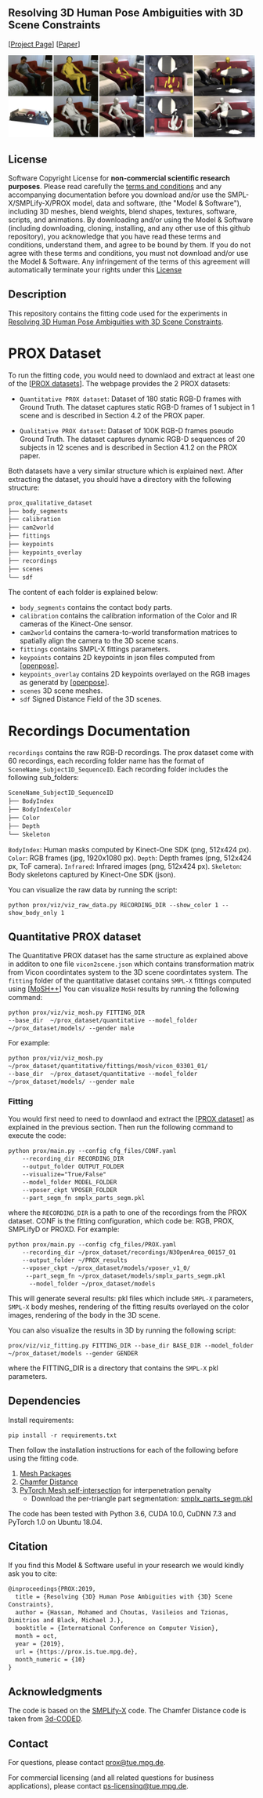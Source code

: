 ## Resolving 3D Human Pose Ambiguities with 3D Scene Constraints

[[Project Page](https://prox.is.tue.mpg.de/)]
[[Paper](https://ps.is.tuebingen.mpg.de/uploads_file/attachment/attachment/530/ICCV_2019___PROX.pdf)]

![PROX Examples](./images/teaser.jpg)

## License

Software Copyright License for **non-commercial scientific research purposes**.
Please read carefully the [terms and conditions](./LICENSE) and any accompanying documentation before you download and/or
use the SMPL-X/SMPLify-X/PROX model, data and software, (the "Model & Software"), including 3D meshes, blend weights,
blend shapes, textures, software, scripts, and animations. By downloading and/or using the Model & Software (including
downloading, cloning, installing, and any other use of this github repository), you acknowledge that you have read these
terms and conditions, understand them, and agree to be bound by them. If you do not agree with these terms and conditions,
you must not download and/or use the Model & Software. Any infringement of the terms of this agreement will automatically
terminate your rights under this [License](./LICENSE)

## Description

This repository contains the fitting code used for the experiments in [ Resolving 3D Human Pose Ambiguities with 3D Scene Constraints](https://prox.is.tue.mpg.de).

# PROX Dataset
To run the fitting code, you would need to downlaod and extract at least one of the [[PROX datasets](https://prox.is.tue.mpg.de/)]. The webpage provides the 2 PROX datasets:
- `Quantitative PROX dataset`: Dataset of 180 static RGB-D frames with Ground Truth.
The dataset captures static RGB-D frames of 1 subject in 1 scene and is described in Section 4.2 of the PROX paper.

- `Qualitative PROX dataset`: Dataset of 100K RGB-D frames pseudo Ground Truth.
The dataset captures dynamic RGB-D sequences of 20 subjects in 12 scenes and is described in Section 4.1.2 on the PROX paper.

Both datasets have a very similar structure which is explained next. After extracting the dataset, you should have a directory with the following structure:
```bash
prox_qualitative_dataset
├── body_segments
├── calibration
├── cam2world
├── fittings
├── keypoints
├── keypoints_overlay
├── recordings
├── scenes
└── sdf
```
The content of each folder is explained below:
- `body_segments` contains the contact body parts.
- `calibration` contains the calibration information of the Color and IR cameras of the Kinect-One sensor.
- `cam2world` contains the camera-to-world transformation matrices to spatially align the camera to the 3D scene scans.
- `fittings` contains SMPL-X fittings parameters.
- `keypoints` contains 2D keypoints in json files computed from [[openpose](https://github.com/CMU-Perceptual-Computing-Lab/openpose)].
- `keypoints_overlay` contains 2D keypoints overlayed on the RGB images as generatd by [[openpose](https://github.com/CMU-Perceptual-Computing-Lab/openpose)].
- `scenes` 3D scene meshes.
- `sdf` Signed Distance Field of the 3D scenes.
# Recordings Documentation
`recordings` contains the raw RGB-D recordings. The prox dataset come with 60 recordings, each recording folder name has the format of `SceneName_SubjectID_SequenceID`.
Each recording folder includes the following sub_folders:
```bash
SceneName_SubjectID_SequenceID
├── BodyIndex
├── BodyIndexColor
├── Color
├── Depth
└── Skeleton
```
`BodyIndex`: Human masks computed by Kinect-One SDK (png, 512x424 px).
`Color`: RGB frames (jpg, 1920x1080 px).
`Depth`: Depth frames (png, 512x424 px, ToF camera).
`Infrared`: Infrared images (png, 512x424 px).
`Skeleton`: Body skeletons captured by Kinect-One SDK (json).

You can visualize the raw data by running the script:
```Shell
python prox/viz/viz_raw_data.py RECORDING_DIR --show_color 1 --show_body_only 1
```
## Quantitative PROX dataset
The Quantitative PROX dataset has the same structure as explained above in additon to one file `vicon2scene.json`  which contains transformation matrix
 from Vicon coordintates system to the 3D scene coordintates system. The `fitting` folder of the quantitative dataset contains `SMPL-X` fittings computed using
 [[MoSH++](https://amass.is.tue.mpg.de/)]
You can visualize `MoSH` results by running the following command:
```Shell
python prox/viz/viz_mosh.py FITTING_DIR
--base_dir  ~/prox_dataset/quantitative --model_folder ~/prox_dataset/models/ --gender male
```
For example:
```Shell
python prox/viz/viz_mosh.py ~/prox_dataset/quantitative/fittings/mosh/vicon_03301_01/
--base_dir  ~/prox_dataset/quantitative --model_folder ~/prox_dataset/models/ --gender male
```

### Fitting
You would first need to need to downlaod and extract the [[PROX dataset](https://prox.is.tue.mpg.de/)] as explained in the previous section. Then run the following command to execute the code:
```Shell
python prox/main.py --config cfg_files/CONF.yaml
    --recording_dir RECORDING_DIR
    --output_folder OUTPUT_FOLDER
    --visualize="True/False"
    --model_folder MODEL_FOLDER
    --vposer_ckpt VPOSER_FOLDER
    --part_segm_fn smplx_parts_segm.pkl
```
where the `RECORDING_DIR` is a path to one of the recordings from the PROX dataset. CONF is the fitting configuration, which code be: RGB, PROX, SMPLifyD or PROXD. For example:
```Shell
python prox/main.py --config cfg_files/PROX.yaml
    --recording_dir ~/prox_dataset/recordings/N3OpenArea_00157_01
    --output_folder ~/PROX_results
    --vposer_ckpt ~/prox_dataset/models/vposer_v1_0/
     --part_segm_fn ~/prox_dataset/models/smplx_parts_segm.pkl
      --model_folder ~/prox_dataset/models
```
This will generate several results: pkl files which include `SMPL-X` parameters, `SMPL-X` body meshes, rendering of the
fitting results overlayed on the color images, rendering of the body in the 3D scene.

You can also visualize the results in 3D by running the following script:
```Shell
prox/viz/viz_fitting.py FITTING_DIR --base_dir BASE_DIR --model_folder ~/prox_dataset/models --gender GENDER
```
where the FITTING_DIR is a directory that contains the `SMPL-X` pkl parameters.

## Dependencies
Install requirements:
```Shell
pip install -r requirements.txt
```
Then follow the installation instructions for each of the following before using the
fitting code.

1. [Mesh Packages](https://github.com/MPI-IS/mesh)
2. [Chamfer Distance](https://github.com/ThibaultGROUEIX/chamfer_pytorch/tree/719b0f1ca5ba370616cb837c03ab88d9a88173ff)
3. [PyTorch Mesh self-intersection](https://github.com/vchoutas/torch-mesh-isect) for interpenetration penalty
   * Download the per-triangle part segmentation: [smplx_parts_segm.pkl](https://owncloud.tuebingen.mpg.de/index.php/s/MWnr8Kso4K8T8at)


The code has been tested with Python 3.6, CUDA 10.0, CuDNN 7.3 and PyTorch 1.0 on Ubuntu 18.04.

## Citation

If you find this Model & Software useful in your research we would kindly ask you to cite:

```
@inproceedings{PROX:2019,
  title = {Resolving {3D} Human Pose Ambiguities with {3D} Scene Constraints},
  author = {Hassan, Mohamed and Choutas, Vasileios and Tzionas, Dimitrios and Black, Michael J.},
  booktitle = {International Conference on Computer Vision},
  month = oct,
  year = {2019},
  url = {https://prox.is.tue.mpg.de},
  month_numeric = {10}
}
```

## Acknowledgments

The code is based on the [SMPLify-X](https://github.com/vchoutas/smplify-x) code. The Chamfer Distance code is taken from [3d-CODED](https://github.com/ThibaultGROUEIX/3D-CODED).

## Contact
For questions, please contact [prox@tue.mpg.de](mailto:prox@tue.mpg.de).

For commercial licensing (and all related questions for business applications), please contact [ps-licensing@tue.mpg.de](mailto:ps-licensing@tue.mpg.de).
